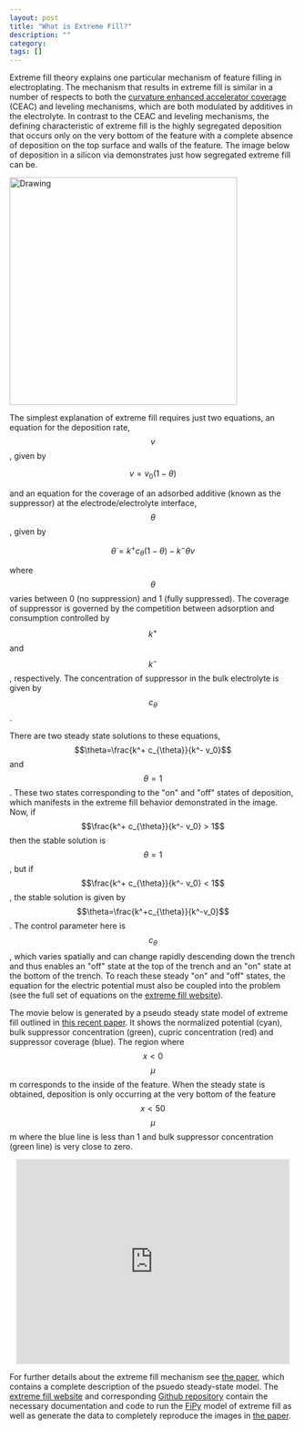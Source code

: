 ```yaml
---
layout: post
title: "What is Extreme Fill?"
description: ""
category: 
tags: []
---
```


Extreme fill theory explains one particular mechanism of feature
filling in electroplating. The mechanism that results in extreme fill
is similar in a number of respects to both the
[curvature enhanced accelerator coverage](http://www.ctcms.nist.gov/fipy/examples/levelSet/electroChem/README.html)
(CEAC) and leveling mechanisms, which are both modulated by additives
in the electrolyte. In contrast to the CEAC and leveling mechanisms,
the defining characteristic of extreme fill is the highly segregated
deposition that occurs only on the very bottom of the feature with a
complete absence of deposition on the top surface and walls of the
feature. The image below of deposition in a silicon via demonstrates
just how segregated extreme fill can be.

<img src="{{site.imageurl}}/extremefill.png" alt="Drawing" style="width: 400px;"/>

The simplest explanation of extreme fill requires just two equations,
an equation for the deposition rate, $$v$$, given by

$$v = v_0 \left(1 - \theta\right)$$

and an equation for the coverage of an adsorbed additive (known as the
suppressor) at the electrode/electrolyte interface, $$\theta$$, given
by

$$ \dot{\theta} = k^+ c_{\theta} \left(1 - \theta\right) - k^- \theta v $$

where $$\theta$$ varies between 0 (no suppression) and 1 (fully
suppressed). The coverage of suppressor is governed by the competition
between adsorption and consumption controlled by $$k^+$$ and $$k^-$$,
respectively. The concentration of suppressor in the bulk electrolyte
is given by $$c_{\theta}$$.

There are two steady state solutions to these equations,
$$\theta=\frac{k^+ c_{\theta}}{k^- v_0}$$ and $$\theta=1$$. These two
states corresponding to the "on" and "off" states of deposition, which
manifests in the extreme fill behavior demonstrated in the image. Now,
if $$\frac{k^+ c_{\theta}}{k^- v_0} > 1$$ then the stable solution is
$$\theta=1$$, but if $$\frac{k^+ c_{\theta}}{k^- v_0} < 1$$, the
stable solution is given by
$$\theta=\frac{k^+c_{\theta}}{k^-v_0}$$. The control parameter here is
$$c_{\theta}$$, which varies spatially and can change rapidly
descending down the trench and thus enables an "off" state at the top
of the trench and an "on" state at the bottom of the trench.
To reach these steady "on" and "off" states, the equation for the
electric potential must also be coupled into the problem (see the full
set of equations on the
[extreme fill website](http://wd15.github.io/extremefill/#extremefill.simulation.Simulation)).

The movie below is generated by a pseudo steady state model of extreme
fill outlined in [this recent paper][paper]. It shows the normalized
potential (cyan), bulk suppressor concentration (green), cupric
concentration (red) and suppressor coverage (blue). The region where
$$x < 0$$ $$\mu$$m corresponds to the inside of the feature. When the
steady state is obtained, deposition is only occurring at the very
bottom of the feature $$x < 50$$ $$\mu$$m where the blue line is less
than 1 and bulk suppressor concentration (green line) is very close to
zero.

<p style="text-align: center;"><iframe width="480" height="360" src="http://www.youtube.com/embed/opkPA4mXFr4?rel=0" frameborder="0"> </iframe></p>

For further details about the extreme fill mechanism see
[the paper][paper], which contains a complete description of the
psuedo steady-state model. The
[extreme fill website](http://wd15.github.io/extremefill/) and
corresponding [Github repository](https://github.com/wd15/extremefill)
contain the necessary documentation and code to run the
[FiPy](http://www.ctcms.nist.gov/fipy/) model of extreme fill as well
as generate the data to completely reproduce the images in [the paper][paper].

 [paper]: http://dx.doi.org/10.1149/2.009210jes

